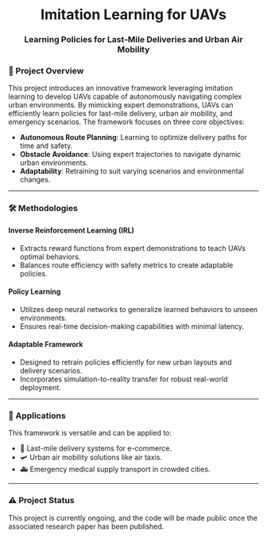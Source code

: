 <h1 align="center">Imitation Learning for UAVs</h1>
<h3 align="center">Learning Policies for Last-Mile Deliveries and Urban Air Mobility</h3>

### 🚀 Project Overview
This project introduces an innovative framework leveraging imitation learning to develop UAVs capable of autonomously navigating complex urban environments. By mimicking expert demonstrations, UAVs can efficiently learn policies for last-mile delivery, urban air mobility, and emergency scenarios. The framework focuses on three core objectives:

- **Autonomous Route Planning**: Learning to optimize delivery paths for time and safety.
- **Obstacle Avoidance**: Using expert trajectories to navigate dynamic urban environments.
- **Adaptability**: Retraining to suit varying scenarios and environmental changes.

---

### 🛠️ Methodologies

#### Inverse Reinforcement Learning (IRL)
- Extracts reward functions from expert demonstrations to teach UAVs optimal behaviors.
- Balances route efficiency with safety metrics to create adaptable policies.

#### Policy Learning
- Utilizes deep neural networks to generalize learned behaviors to unseen environments.
- Ensures real-time decision-making capabilities with minimal latency.

#### Adaptable Framework
- Designed to retrain policies efficiently for new urban layouts and delivery scenarios.
- Incorporates simulation-to-reality transfer for robust real-world deployment.

---

### 🌟 Applications
This framework is versatile and can be applied to:
- 🚚 Last-mile delivery systems for e-commerce.
- 🛩️ Urban air mobility solutions like air taxis.
- 🚑 Emergency medical supply transport in crowded cities.

---

### ⚠️ Project Status
This project is currently ongoing, and the code will be made public once the associated research paper has been published.


